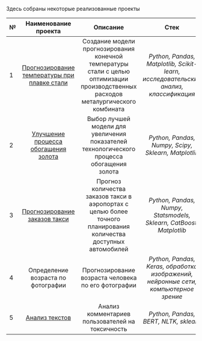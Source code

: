  Здесь собраны некоторые реализованные проекты

| № | Наименование проекта | Описание | Стек |
| :---         |     :---:      |     :---:      |          :---: |
| 1  | [Прогнозирование температуры при плавке стали](https://github.com/Dmitriy-Levin/Portfolio/tree/main/Project1) | Создание модели прогнозирования конечной температуры стали с целью оптимизации производственных расходов металургического комбината | *Python, Pandas, Matplotlib, Scikit-learn, исследовательский анализ, классификация*   |
| 2  | [Улучшение процесса обогащения золота](https://github.com/Dmitriy-Levin/Portfolio/tree/main/Project2) | Выбор лучшей модели для увеличения показателей технологического процесса обогащения золота | *Python, Pandas, Numpy, Scipy, Sklearn, Matplotlib*|
| 3  | [Прогнозирование заказов такси](https://github.com/Dmitriy-Levin/Portfolio/tree/main/Project3) | Прогноз количества заказов такси в аэропортах с целью более точного планирования количества доступных автомобилей      | *Python, Pandas, Numpy, Statsmodels, Sklearn, CatBoost, Matplotlib*    |
| 4  | Определение возраста по фотографии |  Прогнозирование возраста человека по его фотографии     | *Python, Pandas, Keras, обработка изображений, нейронные сети, компьютерное зрение*    |
| 5  | [Анализ текстов](https://github.com/Dmitriy-Levin/Portfolio/tree/main/Analyzing%20Texts) | Анализ комментариев пользователей на токсичность      | *Python, Pandas, BERT, NLTK, sklearn* |     
